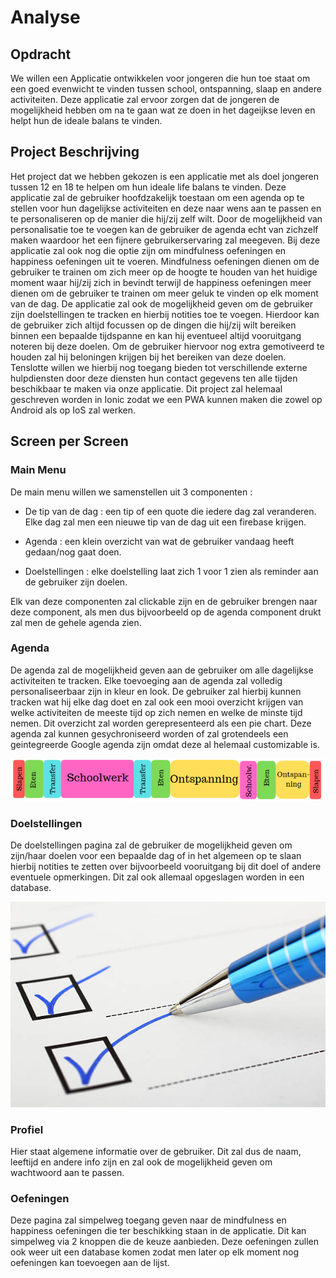 # Analyse

## Opdracht
We willen een Applicatie ontwikkelen voor jongeren die hun toe staat om een goed evenwicht te vinden tussen school, ontspanning, slaap en andere activiteiten. Deze applicatie zal ervoor zorgen dat de jongeren de mogelijkheid hebben om na te gaan wat ze doen in het dageijkse leven en helpt hun de ideale balans te vinden.


## Project Beschrijving
Het project dat we hebben gekozen is een applicatie met als doel jongeren tussen 12 en 18 te helpen om hun ideale life balans te vinden. Deze applicatie zal de gebruiker hoofdzakelijk toestaan om een agenda op te stellen voor hun dagelijkse activiteiten en deze naar wens aan te passen en te personaliseren op de manier die hij/zij zelf wilt. Door de mogelijkheid van personalisatie toe te voegen kan de gebruiker de agenda echt van zichzelf maken waardoor het een fijnere gebruikerservaring zal meegeven. Bij deze applicatie zal ook nog die optie zijn om mindfulness oefeningen en happiness oefeningen uit te voeren. 
Mindfulness oefeningen dienen om de gebruiker te trainen om zich meer op de hoogte te houden van het huidige moment waar hij/zij zich in bevindt terwijl de happiness oefeningen meer dienen om de gebruiker te trainen om meer geluk te vinden op elk moment van de dag. 
De applicatie zal ook de mogelijkheid geven om de gebruiker zijn doelstellingen te tracken en hierbij notities toe te voegen. Hierdoor kan de gebruiker zich altijd focussen op de dingen die hij/zij wilt bereiken binnen een bepaalde tijdspanne en kan hij eventueel altijd vooruitgang noteren bij deze doelen. Om de gebruiker hiervoor nog extra gemotiveerd te houden zal hij beloningen krijgen bij het bereiken van deze doelen. 
Tenslotte willen we hierbij nog toegang bieden tot verschillende externe hulpdiensten door deze diensten hun contact gegevens ten alle tijden beschikbaar te maken via onze applicatie. Dit project zal helemaal geschreven worden in Ionic zodat we een PWA kunnen maken die zowel op Android als op IoS zal werken.


## Screen per Screen

### Main Menu
De main menu willen we samenstellen uit 3 componenten :

* De tip van de dag : een tip of een quote die iedere dag zal veranderen. Elke dag zal men een nieuwe tip van de dag uit een firebase krijgen.

* Agenda : een klein overzicht van wat de gebruiker vandaag heeft gedaan/nog gaat doen.

* Doelstellingen : elke doelstelling laat zich 1 voor 1 zien als reminder aan de gebruiker zijn doelen.

Elk van deze componenten zal clickable zijn en de gebruiker brengen naar deze component, als men dus bijvoorbeeld op de agenda component drukt zal men de gehele agenda zien.

### Agenda
De agenda zal de mogelijkheid geven aan de gebruiker om alle dagelijkse activiteiten te tracken. Elke toevoeging aan de agenda zal volledig personaliseerbaar zijn in kleur en look. De gebruiker zal hierbij kunnen tracken wat hij elke dag doet en zal ook een mooi overzicht krijgen van welke activiteiten de meeste tijd op zich nemen en welke de minste tijd nemen. Dit overzicht zal worden gerepresenteerd als een pie chart. Deze agenda zal kunnen gesychroniseerd worden of zal grotendeels een geintegreerde Google agenda zijn omdat deze al helemaal customizable is.

![TimeManagementIdee](./img/time_management.PNG)
    


### Doelstellingen
De doelstellingen pagina zal de gebruiker de mogelijkheid geven om zijn/haar doelen voor een bepaalde dag of in het algemeen op te slaan hierbij notities te zetten over bijvoorbeeld vooruitgang bij dit doel of andere eventuele opmerkingen. Dit zal ook allemaal opgeslagen worden in een database. 

![Doelstellingen](./img/Checklist.jpg)
   
      
         
           
### Profiel
Hier staat algemene informatie over de gebruiker. Dit zal dus de naam, leeftijd en andere info zijn en zal ook de mogelijkheid geven om wachtwoord aan te passen.

### Oefeningen
Deze pagina zal simpelweg toegang geven naar de mindfulness en happiness oefeningen die ter beschikking staan in de applicatie. Dit kan simpelweg via 2 knoppen die de keuze aanbieden. Deze oefeningen zullen ook weer uit een database komen zodat men later op elk moment nog oefeningen kan toevoegen aan de lijst.
